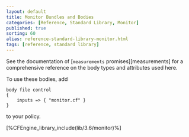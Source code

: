 ```yaml
---
layout: default
title: Monitor Bundles and Bodies
categories: [Reference, Standard Library, Monitor]
published: true
sorting: 60
alias: reference-standard-library-monitor.html
tags: [reference, standard library]
---
```


See the documentation of [`measurements` promises][measurements] for a
comprehensive reference on the body types and attributes used here.

To use these bodies, add

```cf3
body file control
{
	inputs => { "monitor.cf" }
}
```

to your policy.


[%CFEngine_library_include(lib/3.6/monitor)%]

